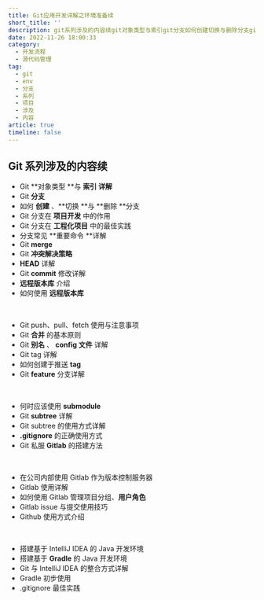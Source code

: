 ```yaml
---
title: Git应用开发详解之环境准备续
short_title: ''
description: git系列涉及的内容续git对象类型与索引git分支如何创建切换与删除分支git分支在项目开发中的作用git分支在工程化项目中的最佳实践分支常见重要命令详解
date: 2022-11-26 18:00:33
category:
  - 开发流程
  - 源代码管理
tag:
  - git
  - env
  - 分支
  - 系列
  - 项目
  - 涉及
  - 内容
article: true
timeline: false
---
```

## Git 系列涉及的内容续

* Git **对象类型 ​**与 **索引 详解**
* Git **分支**
* 如何 **创建** 、**切换 ​**与 **删除 ​**分支
* Git 分支在 **项目开发** 中的作用
* Git 分支在 **工程化项目** 中的最佳实践
* 分支常见 **重要命令 ​**详解
* Git **merge**
* Git **冲突解决策略**
* **HEAD** 详解
* Git **commit** 修改详解
* **远程版本库** 介绍
* 如何使用 **远程版本库**

‍

* Git push、pull、fetch 使用与注意事项
* Git **合并** 的基本原则
* Git **别名** 、 **config 文件** 详解
* Git tag 详解
* 如何创建于推送 **tag**
* Git **feature** 分支详解

‍

* 何时应该使用 **submodule**
* Git **subtree** 详解
* Git subtree 的使用方式详解
* **.gitignore** 的正确使用方式
* Git 私服 **Gitlab** 的搭建方法

‍

* 在公司内部使用 Gitlab 作为版本控制服务器
* Gitlab 使用详解
* 如何使用 Gitlab 管理项目分组、**用户角色**
* Gitlab issue 与提交使用技巧
* Github 使用方式介绍

‍

* 搭建基于 IntelliJ IDEA 的 Java 开发环境
* 搭建基于 **Gradle** 的 Java 开发环境
* Git 与 IntelliJ IDEA 的整合方式详解
* Gradle 初步使用
* .gitignore 最佳实践